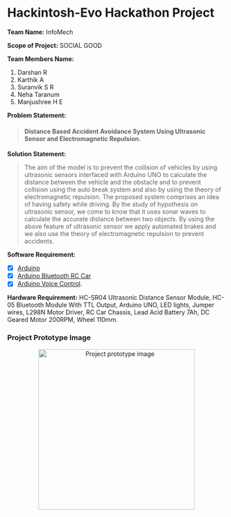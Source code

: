 # Hackintosh-Evo Hackathon Project

**Team Name:** InfoMech

**Scope of Project:** SOCIAL GOOD

**Team Members Name:**
1. Darshan R
2. Karthik A
3. Suranvik S R
4. Neha Taranum
5. Manjushree H E

**Problem Statement:**
> #### Distance Based Accident Avoidance System Using Ultrasonic Sensor and Electromagnetic Repulsion.



**Solution Statement:**
> The aim of the model is to prevent the collision of vehicles by using ultrasonic sensors interfaced with Arduino UNO to calculate the distance between the vehicle and the obstacle and to prevent collision using the auto break system and also by using the theory of electromagnetic repulsion. The proposed system comprises an idea of having safety while driving. By the study of hypothesis on ultrasonic sensor, we come to know that it uses sonar waves to calculate the accurate distance between two objects. By using the above feature of ultrasonic sensor we apply automated brakes and we also use the theory of electromagnetic repulsion to prevent accidents.


**Software Requirement:** 
- [x] [Arduino](https://www.arduino.cc/en/Main/Software)
- [x] [Arduino Bluetooth RC Car](https://play.google.com/store/apps/details?id=braulio.calle.bluetoothRCcontroller&hl=en_IN)
- [x] [Arduino Voice Control](https://play.google.com/store/apps/details?id=appinventor.ai_cempehlivan92.Arduino_Sesli_Kontrol&hl=en_IN).

**Hardware Requirement:** HC-SR04 Ultrasonic Distance Sensor Module, HC-05 Bluetooth Module With
TTL Output, Arduino UNO, LED lights, Jumper wires, L298N Motor Driver, RC Car Chassis, Lead Acid
Battery 7Ah, DC Geared Motor 200RPM, Wheel 110mm.


### Project Prototype Image
  
<p align="center">
  <img src="https://github.com/darshanr27/hackintosh-evo-hackathon-project/blob/master/InfoMech/project%20prototype%20images/prototype.jpg" alt="Project prototype image" width="360" height="370" align="center"/>
</p>
